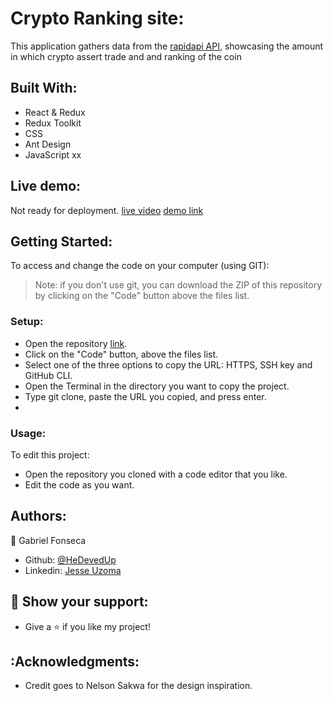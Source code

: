 # Crypto Ranking site:
This application gathers data from the [rapidapi API](https://coinranking1.p.rapidapi.com/#), showcasing the amount in which crypto assert trade and and ranking of the coin

## Built With:
- React & Redux
- Redux Toolkit
- CSS
- Ant Design
- JavaScript
xx
## Live demo:
Not ready for deployment.
[live video](https://www.loom.com/share/0d15eb9f599b46ac99e5edc380e65aec)
[demo link ](https://stellular-baklava-dafd35.netlify.app/)

## Getting Started:
To access and change the code on your computer (using GIT):
> Note: if you don't use git, you can download the ZIP of this repository by clicking on the "Code" button above the files list.
### Setup:
- Open the repository [link](https://github.com/HeDevedUp/BallHEAD_APP).
- Click on the "Code" button, above the files list.
- Select one of the three options to copy the URL: HTTPS, SSH key and GitHub CLI.
- Open the Terminal in the directory you want to copy the project.
- Type git clone, paste the URL you copied, and press enter.
- 
### Usage:
To edit this project:
- Open the repository you cloned with a code editor that you like.
- Edit the code as you want.

## Authors:
:bust_in_silhouette: Gabriel Fonseca
- Github: [@HeDevedUp](https://github.com/HeDevedUp)
- Linkedin: [Jesse Uzoma](https://www.linkedin.com/in/jesseuzoma/)

## :star2: Show your support:
- Give a :star: if you like my project!

## :Acknowledgments:
- Credit goes to Nelson Sakwa for the design inspiration.

